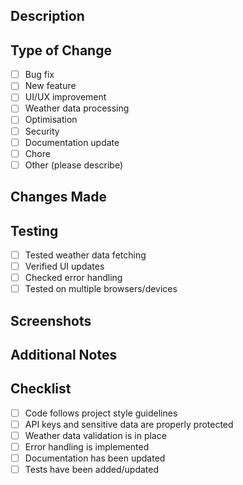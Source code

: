 ## Description
<!-- Provide a brief description of the changes in this PR -->

## Type of Change
- [ ] Bug fix
- [ ] New feature
- [ ] UI/UX improvement
- [ ] Weather data processing
- [ ] Optimisation
- [ ] Security
- [ ] Documentation update
- [ ] Chore
- [ ] Other (please describe)

## Changes Made
<!-- List the key changes made in this PR -->

## Testing
<!-- Describe how you tested these changes -->
- [ ] Tested weather data fetching
- [ ] Verified UI updates
- [ ] Checked error handling
- [ ] Tested on multiple browsers/devices

## Screenshots
<!-- If applicable, add screenshots or GIFs -->

## Additional Notes
<!-- Any additional information that reviewers should know -->

## Checklist
- [ ] Code follows project style guidelines
- [ ] API keys and sensitive data are properly protected
- [ ] Weather data validation is in place
- [ ] Error handling is implemented
- [ ] Documentation has been updated
- [ ] Tests have been added/updated
